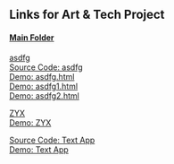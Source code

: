 ## Links for Art & Tech Project  
#### [Main Folder](https://drive.google.com/drive/folders/1-585Uv3jKsqkotlKO1R7sTsXnENJcsAn)  
  
[asdfg](http://asdfg.jodi.org/)  
[Source Code: asdfg](https://github.com/sofia819/sofia819.github.io)  
[Demo: asdfg.html](https://sofia819.github.io/asdfg.html)  
[Demo: asdfg1.html](https://sofia819.github.io/asdfg%201.html)  
[Demo: asdfg2.html](https://sofia819.github.io/asdfg%202.html)  
  
[ZYX](http://zyx-app.com/)  
[Demo: ZYX](https://vimeo.com/52535827)  
  
[Source Code: Text App](https://bitbucket.org/sofia819/randomtext/src/9008ee5175bd0e4018423e4ffb9a1a34ab950a16/app/src/main/java/edu/wit/mobileapp/canttouchthis/MainActivity.java?at=master&fileviewer=file-view-default)  
[Demo: Text App](https://drive.google.com/file/d/1H8T1ZNAbGqA_nq3QFLpTWpQZp0W5MK5K/view?usp=sharing)

<!--
## Welcome to GitHub Pages

You can use the [editor on GitHub](https://github.com/sofia819/sofia819.github.io/edit/master/index.md) to maintain and preview the content for your website in Markdown files.

Whenever you commit to this repository, GitHub Pages will run [Jekyll](https://jekyllrb.com/) to rebuild the pages in your site, from the content in your Markdown files.

### Markdown

Markdown is a lightweight and easy-to-use syntax for styling your writing. It includes conventions for

```markdown
Syntax highlighted code block

# Header 1
## Header 2
### Header 3

- Bulleted
- List

1. Numbered
2. List

**Bold** and _Italic_ and `Code` text

[Link](url) and ![Image](src)
```

For more details see [GitHub Flavored Markdown](https://guides.github.com/features/mastering-markdown/).

### Jekyll Themes

Your Pages site will use the layout and styles from the Jekyll theme you have selected in your [repository settings](https://github.com/sofia819/sofia819.github.io/settings). The name of this theme is saved in the Jekyll `_config.yml` configuration file.

### Support or Contact

Having trouble with Pages? Check out our [documentation](https://help.github.com/categories/github-pages-basics/) or [contact support](https://github.com/contact) and we’ll help you sort it out.

-->
